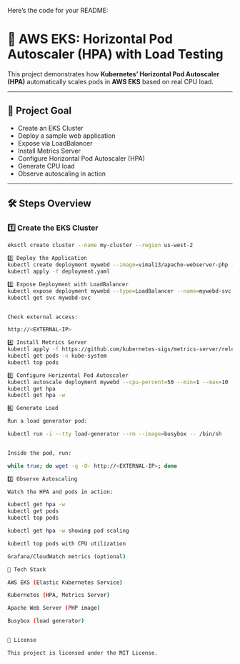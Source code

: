 Here’s the code for your README:

# 🚀 AWS EKS: Horizontal Pod Autoscaler (HPA) with Load Testing

This project demonstrates how **Kubernetes’ Horizontal Pod Autoscaler (HPA)** automatically scales pods in **AWS EKS** based on real CPU load.

---

## 🎯 Project Goal
- Create an EKS Cluster  
- Deploy a sample web application  
- Expose via LoadBalancer  
- Install Metrics Server  
- Configure Horizontal Pod Autoscaler (HPA)  
- Generate CPU load  
- Observe autoscaling in action  

---

## 🛠️ Steps Overview

### 1️⃣ Create the EKS Cluster
```bash
eksctl create cluster --name my-cluster --region us-west-2

2️⃣ Deploy the Application
kubectl create deployment mywebd --image=vimal13/apache-webserver-php --dry-run=client -o yaml > deployment.yaml
kubectl apply -f deployment.yaml

3️⃣ Expose Deployment with LoadBalancer
kubectl expose deployment mywebd --type=LoadBalancer --name=mywebd-svc --port=80
kubectl get svc mywebd-svc


Check external access:

http://<EXTERNAL-IP>

4️⃣ Install Metrics Server
kubectl apply -f https://github.com/kubernetes-sigs/metrics-server/releases/latest/download/components.yaml
kubectl get pods -n kube-system
kubectl top pods

5️⃣ Configure Horizontal Pod Autoscaler
kubectl autoscale deployment mywebd --cpu-percent=50 --min=1 --max=10
kubectl get hpa
kubectl get hpa -w

6️⃣ Generate Load

Run a load generator pod:

kubectl run -i --tty load-generator --rm --image=busybox -- /bin/sh


Inside the pod, run:

while true; do wget -q -O- http://<EXTERNAL-IP>; done

7️⃣ Observe Autoscaling

Watch the HPA and pods in action:

kubectl get hpa -w
kubectl get pods
kubectl top pods

kubectl get hpa -w showing pod scaling

kubectl top pods with CPU utilization

Grafana/CloudWatch metrics (optional)

🔧 Tech Stack

AWS EKS (Elastic Kubernetes Service)

Kubernetes (HPA, Metrics Server)

Apache Web Server (PHP image)

Busybox (load generator)


📄 License

This project is licensed under the MIT License.



